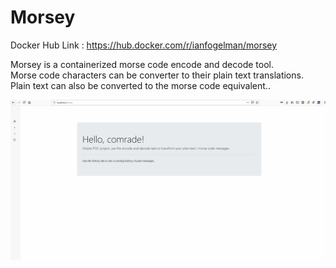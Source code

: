# Morsey


Docker Hub Link : https://hub.docker.com/r/ianfogelman/morsey


Morsey is a containerized morse code encode and decode tool.<br />
Morse code characters can be converter to their plain text translations.<br />
Plain text can also be converted to the morse code equivalent..<br />

<img src="MorseyDemo.gif" />
